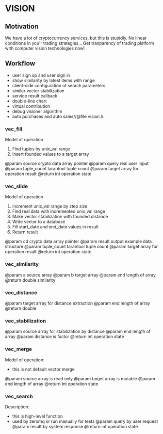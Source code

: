 # VISION

## Motivation
We have a lot of cryptocurrency services, but this is stupidly. No linear conditions in you'r trading strategies...
Get tranparency of trading platform with computer vision technologies now!

## Workflow
-   user sign up and user sign in
-   show similarity by latest items with range
-   client-side configuration of search parameters
-   similar vector stabilization
-   service result callback
-   double-line chart
-   virtual contribution
-   debug visioner algorithm
-   auto purchases and auto sales//@file vision.h

### vec_fill
Model of operation
1. Find tuples by unix_val range
2. Insert founded values to a target array

@param source crypto data array pointer
@param query real user input
@param tuple_count tarantool tuple count
@param target array for operation result
@return int operation state

### vec_slide
Model of operation
1. Increment unix_val range by step size
2. Find real data with incremented unix_val range
3. Make vector stabilization with founded distance
4. Write vector to a database
5. Fill start_date and end_date values in result
6. Return result
 
@param cd crypto data array pointer
@param result output example data structure
@param tuple_count tarantool tuple count 
@param target array for operation result
@return int operation state

### vec_similarity
@param a source array
@param b target array
@param end length of array
@return double similarity

### vec_distance
@param target array for distance extraction
@param end length of array
@return double 

### vec_stabilization
@param source array for stabilization by distance
@param end length of array
@param distance is factor
@return int operation state

### vec_merge
Model of operation:
- this is not default vector merge

@param source array is read only
@param target array is mutable
@param end length of array
@return int operation state

### vec_search
Description:
- this is high-level function
- used by zeromq or run manually for tests
@param query by user request
@param result by system response
@return int operation state